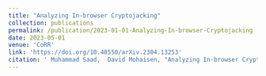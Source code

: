 ```yaml
---
title: "Analyzing In-browser Cryptojacking"
collection: publications
permalink: /publication/2023-01-01-Analyzing-In-browser-Cryptojacking
date: 2023-05-01
venue: 'CoRR'
link: 'https://doi.org/10.48550/arXiv.2304.13253'
citation: ' Muhammad Saad,  David Mohaisen, "Analyzing In-browser Cryptojacking." CoRR, 2023.'
---
```

